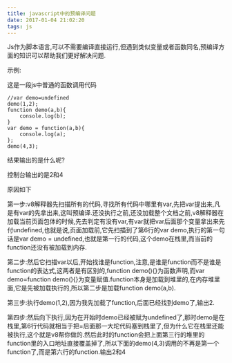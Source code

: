 ```yaml
---
title: javascript中的预编译问题
date: 2017-01-04 21:02:20
tags: js
---
```

Js作为脚本语言,可以不需要编译直接运行,但遇到类似变量或者函数同名,预编译方面的知识可以帮助我们更好解决问题.

<!-- more -->

示例:

这是一段js中普通的函数调用代码

    //var demo=undefined    
    demo(1,2);
    function demo(a,b){
        console.log(b);
    }    
    var demo = function(a,b){
        console.log(a);
    };
    demo(4,3);


结果输出的是什么呢?

控制台输出的是2和4

原因如下

第一步:v8解释器先扫描所有的代码,寻找所有代码中哪里有var,先把var提出来,凡是有var的先拿出来,这叫预编译.还没执行之前,还没加载整个文档之前,v8解释器在加载当前页面包体的时候,先去判定有没有var,有var就把var后面那个变量拿出来先付undefined,也就是说,页面加载前,它先扫描到了第6行的var demo,执行的第一句话是var demo = undefined,也就是第一行的代码,这个demo在栈里,而当前的function还没有被加载到内存.

第二步:然后它扫描var以后,开始找谁是function,注意,是谁是function而不是谁是function的表达式,这两者是有区别的,function demo(){}为函数声明,而var demo=function demo(){}为变量赋值.function本身是加载到堆里的,在内存堆里面,它是先被加载执行的,所以第二步是加载function demo(a,b).

第三步:执行demo(1,2),因为我先加载了function,后面已经找到demo了,输出2.

第四步:然后向下执行,因为在开始时demo已经被赋为undefined了,那时demo是在栈里,第6行代码就相当于把=后面那一大坨代码塞到栈里了,但为什么它在栈里还能被执行,这个就是v8帮你做的.然后此时的function会把上面第三行的堆里的function里的入口地址直接覆盖掉了,所以下面的demo(4,3)调用的不再是第一个function了,而是第六行的function.输出2和4
